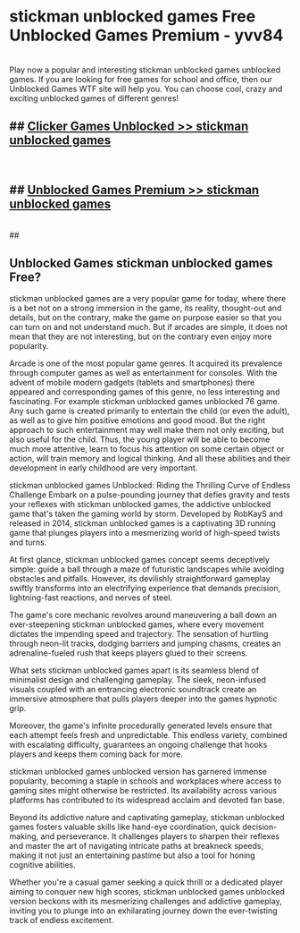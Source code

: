 # stickman unblocked games  Free Unblocked Games Premium - yvv84 <br>
<br>
Play now a popular and interesting stickman unblocked games unblocked games. If you are looking for free games for school and office, then our Unblocked Games WTF site will help you. You can choose cool, crazy and exciting unblocked games of different genres!


## ##  [Clicker Games Unblocked >> stickman unblocked games](http://freeplayer.one?title=stickman_unblocked_games&ref=UGames)
  <br>

##  ## [Unblocked Games Premium >> stickman unblocked games](http://freeplayer.one?title=stickman_unblocked_games&ref=UGames)
  <br>
  ##



## Unblocked Games stickman unblocked games Free?

stickman unblocked games are a very popular game for today, where there is a bet not on a strong immersion in the game, its reality, thought-out and details, but on the contrary, make the game on purpose easier so that you can turn on and not understand much. But if arcades are simple, it does not mean that they are not interesting, but on the contrary even enjoy more popularity.

Arcade is one of the most popular game genres. It acquired its prevalence through computer games as well as entertainment for consoles. With the advent of mobile modern gadgets (tablets and smartphones) there appeared and corresponding games of this genre, no less interesting and fascinating. For example stickman unblocked games unblocked 76 game. Any such game is created primarily to entertain the child (or even the adult), as well as to give him positive emotions and good mood. But the right approach to such entertainment may well make them not only exciting, but also useful for the child. Thus, the young player will be able to become much more attentive, learn to focus his attention on some certain object or action, will train memory and logical thinking. And all these abilities and their development in early childhood are very important.

stickman unblocked games Unblocked: Riding the Thrilling Curve of Endless Challenge
Embark on a pulse-pounding journey that defies gravity and tests your reflexes with stickman unblocked games, the addictive unblocked game that's taken the gaming world by storm. Developed by RobKayS and released in 2014, stickman unblocked games is a captivating 3D running game that plunges players into a mesmerizing world of high-speed twists and turns.

At first glance, stickman unblocked games concept seems deceptively simple: guide a ball through a maze of futuristic landscapes while avoiding obstacles and pitfalls. However, its devilishly straightforward gameplay swiftly transforms into an electrifying experience that demands precision, lightning-fast reactions, and nerves of steel.

The game's core mechanic revolves around maneuvering a ball down an ever-steepening stickman unblocked games, where every movement dictates the impending speed and trajectory. The sensation of hurtling through neon-lit tracks, dodging barriers and jumping chasms, creates an adrenaline-fueled rush that keeps players glued to their screens.

What sets stickman unblocked games apart is its seamless blend of minimalist design and challenging gameplay. The sleek, neon-infused visuals coupled with an entrancing electronic soundtrack create an immersive atmosphere that pulls players deeper into the games hypnotic grip.

Moreover, the game's infinite procedurally generated levels ensure that each attempt feels fresh and unpredictable. This endless variety, combined with escalating difficulty, guarantees an ongoing challenge that hooks players and keeps them coming back for more.

stickman unblocked games unblocked version has garnered immense popularity, becoming a staple in schools and workplaces where access to gaming sites might otherwise be restricted. Its availability across various platforms has contributed to its widespread acclaim and devoted fan base.

Beyond its addictive nature and captivating gameplay, stickman unblocked games fosters valuable skills like hand-eye coordination, quick decision-making, and perseverance. It challenges players to sharpen their reflexes and master the art of navigating intricate paths at breakneck speeds, making it not just an entertaining pastime but also a tool for honing cognitive abilities.

Whether you're a casual gamer seeking a quick thrill or a dedicated player aiming to conquer new high scores, stickman unblocked games unblocked version beckons with its mesmerizing challenges and addictive gameplay, inviting you to plunge into an exhilarating journey down the ever-twisting track of endless excitement.